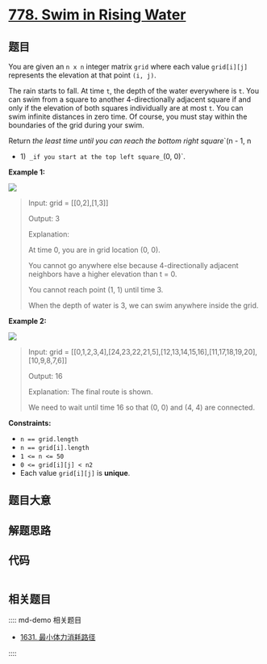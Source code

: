 # [778. Swim in Rising Water](https://leetcode.com/problems/swim-in-rising-water)

## 题目

You are given an `n x n` integer matrix `grid` where each value `grid[i][j]`
represents the elevation at that point `(i, j)`.

The rain starts to fall. At time `t`, the depth of the water everywhere is
`t`. You can swim from a square to another 4-directionally adjacent square if
and only if the elevation of both squares individually are at most `t`. You
can swim infinite distances in zero time. Of course, you must stay within the
boundaries of the grid during your swim.

Return _the least time until you can reach the bottom right square_`(n - 1, n
- 1)` _if you start at the top left square_`(0, 0)`.



**Example 1:**

![](https://assets.leetcode.com/uploads/2021/06/29/swim1-grid.jpg)

> Input: grid = [[0,2],[1,3]]
> 
> Output: 3
> 
> Explanation:
> 
> At time 0, you are in grid location (0, 0).
> 
> You cannot go anywhere else because 4-directionally adjacent neighbors have a higher elevation than t = 0.
> 
> You cannot reach point (1, 1) until time 3.
> 
> When the depth of water is 3, we can swim anywhere inside the grid.

**Example 2:**

![](https://assets.leetcode.com/uploads/2021/06/29/swim2-grid-1.jpg)

> Input: grid = [[0,1,2,3,4],[24,23,22,21,5],[12,13,14,15,16],[11,17,18,19,20],[10,9,8,7,6]]
> 
> Output: 16
> 
> Explanation: The final route is shown.
> 
> We need to wait until time 16 so that (0, 0) and (4, 4) are connected.

**Constraints:**

  * `n == grid.length`
  * `n == grid[i].length`
  * `1 <= n <= 50`
  * `0 <= grid[i][j] < n2`
  * Each value `grid[i][j]` is **unique**.


## 题目大意

## 解题思路

## 代码

```javascript

```

## 相关题目

:::: md-demo 相关题目
- [1631. 最小体力消耗路径](https://leetcode.com/problems/path-with-minimum-effort)

::::
